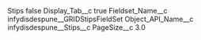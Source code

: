 <?xml version="1.0" encoding="UTF-8"?>
<CustomMetadata xmlns="http://soap.sforce.com/2006/04/metadata" xmlns:xsi="http://www.w3.org/2001/XMLSchema-instance" xmlns:xsd="http://www.w3.org/2001/XMLSchema">
    <label>Stips</label>
    <protected>false</protected>
    <values>
        <field>Display_Tab__c</field>
        <value xsi:type="xsd:boolean">true</value>
    </values>
    <values>
        <field>Fieldset_Name__c</field>
        <value xsi:type="xsd:string">infydisdespune__GRIDStipsFieldSet</value>
    </values>
    <values>
        <field>Object_API_Name__c</field>
        <value xsi:type="xsd:string">infydisdespune__Stips__c</value>
    </values>
    <values>
        <field>PageSize__c</field>
        <value xsi:type="xsd:double">3.0</value>
    </values>
</CustomMetadata>
